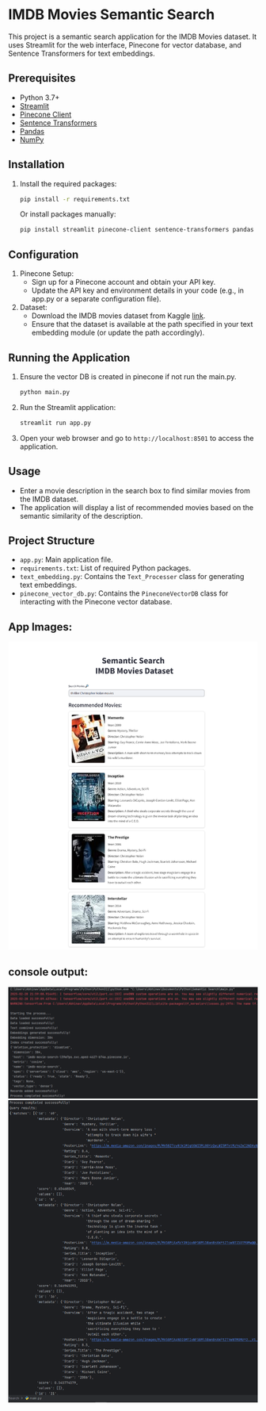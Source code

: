 # IMDB Movies Semantic Search

This project is a semantic search application for the IMDB Movies dataset. It uses Streamlit for the web interface, Pinecone for vector database, and Sentence Transformers for text embeddings.

## Prerequisites

- Python 3.7+
- [Streamlit](https://streamlit.io/)
- [Pinecone Client](https://github.com/pinecone-io/pinecone-python-client)
- [Sentence Transformers](https://www.sbert.net/)
- [Pandas](https://pandas.pydata.org/)
- [NumPy](https://numpy.org/)

## Installation

1. Install the required packages:

    ```sh
    pip install -r requirements.txt
    ```
    Or install packages manually:
    ```sh
   pip install streamlit pinecone-client sentence-transformers pandas numpy
    ```

## Configuration
1. Pinecone Setup:
   * Sign up for a Pinecone account and obtain your API key.
   * Update the API key and environment details in your code (e.g., in app.py or a separate configuration file).
2. Dataset:
   * Download the IMDB movies dataset from Kaggle [link](https://www.kaggle.com/datasets/harshitshankhdhar/imdb-dataset-of-top-1000-movies-and-tv-shows).
   * Ensure that the dataset is available at the path specified in your text embedding module (or update the path accordingly).
## Running the Application

1. Ensure the vector DB is created in pinecone if not run the main.py.
   
    ```sh
    python main.py
    ```

2. Run the Streamlit application:

    ```sh
    streamlit run app.py
    ```

3. Open your web browser and go to `http://localhost:8501` to access the application.

## Usage

- Enter a movie description in the search box to find similar movies from the IMDB dataset.
- The application will display a list of recommended movies based on the semantic similarity of the description.

## Project Structure

- `app.py`: Main application file.
- `requirements.txt`: List of required Python packages.
- `text_embedding.py`: Contains the `Text_Processer` class for generating text embeddings.
- `pinecone_vector_db.py`: Contains the `PineconeVectorDB` class for interacting with the Pinecone vector database.

## App Images:
![img.png](img.png)

## console output:
![img_1.png](img_1.png)
![img_2.png](img_2.png)
